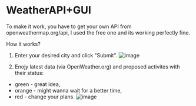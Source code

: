 # WeatherAPI+GUI


To make it work, you have to get your own API from openweathermap.org/api, I used the free one and its working perfectly fine.

How it works?
1. Enter your desired city and click "Submit".
![image](https://user-images.githubusercontent.com/114396056/219967347-26e88cfe-5fa5-47a8-95ac-96dbec04ff22.png)

2. Enojy latest data (via OpenWeather.org) and proposed activites with their status:
  - green - great idea,
  - orange - might wanna wait for a better time,
  - red - change your plans.
![image](https://user-images.githubusercontent.com/114396056/219967517-7e4c8417-a2a1-4a0c-943a-44e1b29af5f1.png)

